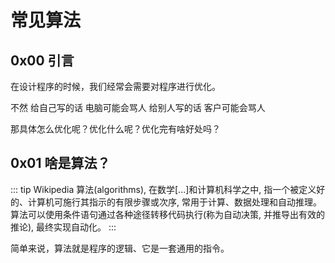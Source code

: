 # 常见算法
## 0x00 引言
在设计程序的时候，我们经常会需要对程序进行优化。

不然
给自己写的话 电脑可能会骂人 给别人写的话 客户可能会骂人

那具体怎么优化呢？优化什么呢？优化完有啥好处吗？

## 0x01 啥是算法？
::: tip Wikipedia
算法(algorithms), 在数学[...]和计算机科学之中, 指一个被定义好的、计算机可施行其指示的有限步骤或次序, 常用于计算、数据处理和自动推理。算法可以使用条件语句通过各种途径转移代码执行(称为自动决策, 并推导出有效的推论), 最终实现自动化。 
:::

简单来说，算法就是程序的逻辑、它是一套通用的指令。

<Vssue/>